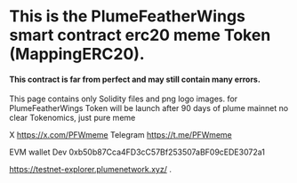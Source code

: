 # This is the PlumeFeatherWings smart contract erc20 meme Token (MappingERC20).
#### This contract is far from perfect and may still contain many errors.  

This page contains only Solidity files and png logo images. 
for PlumeFeatherWings Token will be launch after 90 days of plume mainnet 
no clear Tokenomics, just pure meme



X https://x.com/PFWmeme
Telegram https://t.me/PFWmeme


EVM wallet Dev 0xb50b87Cca4FD3cC57Bf253507aBF09cEDE3072a1


https://testnet-explorer.plumenetwork.xyz/
.
